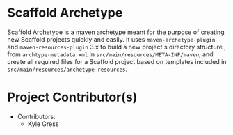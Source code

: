 # Scaffold Archetype
Scaffold Archetype is a maven archetype meant for the purpose of creating new Scaffold projects quickly and easily. It uses 
`maven-archetype-plugin` and `maven-resources-plugin` 3.x to build a new project's directory structure , from `archtype-metadata.xml` 
in `src/main/resources/META-INF/maven`, and create all required files for a Scaffold project based on templates included 
in `src/main/resources/archetype-resources`.  

# Project Contributor(s)
* Contributors:
    * Kyle Gress